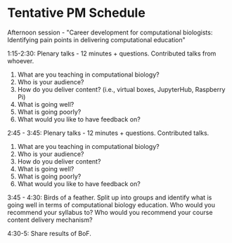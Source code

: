 # Tentative PM Schedule

Afternoon session - "Career development for computational biologists: Identifying pain points in delivering computational education"

1:15-2:30: Plenary talks - 12 minutes + questions. Contributed talks from whoever.

1. What are you teaching in computational biology? 
2. Who is your audience?
3. How do you deliver content? (i.e., virtual boxes, JupyterHub, Raspberry Pi)
4. What is going well?
5. What is going poorly?
6. What would you like to have feedback on? 

2:45 - 3:45: Plenary talks - 12 minutes + questions. Contributed talks.

1. What are you teaching in computational biology? 
2. Who is your audience?
3. How do you deliver content? 
4. What is going well?
5. What is going poorly?
6. What would you like to have feedback on? 

3:45 - 4:30: Birds of a feather. Split up into groups and identify what is going well in terms of computational biology education. Who would you recommend your syllabus to? Who would you recommend your course content delivery mechanism? 

4:30-5: Share results of BoF.


